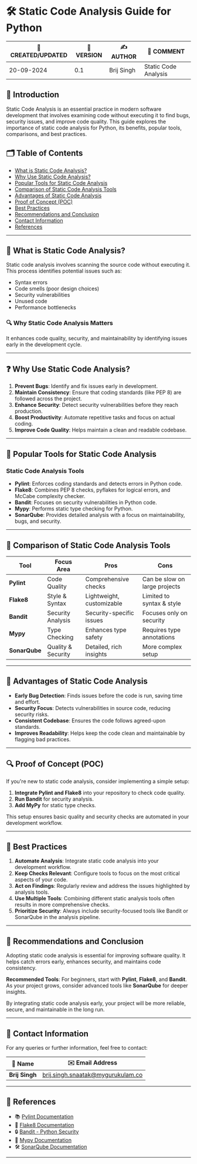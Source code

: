 # 🛠️ Static Code Analysis Guide for Python

| 📅 CREATED/UPDATED | 📌 VERSION | ✍️ AUTHOR    | 📝 COMMENT                |
|--------------------|------------|--------------|---------------------------|
| 20-09-2024         | 0.1        | Brij Singh   | Static Code Analysis      |

## 📖 Introduction

Static Code Analysis is an essential practice in modern software development that involves examining code without executing it to find bugs, security issues, and improve code quality. This guide explores the importance of static code analysis for Python, its benefits, popular tools, comparisons, and best practices.

## 🗂️ Table of Contents

- [What is Static Code Analysis?](#-what-is-static-code-analysis)
- [Why Use Static Code Analysis?](#-why-use-static-code-analysis)
- [Popular Tools for Static Code Analysis](#-popular-tools-for-static-code-analysis)
- [Comparison of Static Code Analysis Tools](#-comparison-of-static-code-analysis-tools)
- [Advantages of Static Code Analysis](#-advantages-of-static-code-analysis)
- [Proof of Concept (POC)](#-proof-of-concept-poc)
- [Best Practices](#-best-practices)
- [Recommendations and Conclusion](#-recommendations-and-conclusion)
- [Contact Information](#-contact-information)
- [References](#-references)

---

## 🧰 What is Static Code Analysis?

Static code analysis involves scanning the source code without executing it. This process identifies potential issues such as:


- Syntax errors
- Code smells (poor design choices)
- Security vulnerabilities
- Unused code
- Performance bottlenecks

### 🔍 Why Static Code Analysis Matters

It enhances code quality, security, and maintainability by identifying issues early in the development cycle.

---

## ❓ Why Use Static Code Analysis?

1. **Prevent Bugs**: Identify and fix issues early in development.
2. **Maintain Consistency**: Ensure that coding standards (like PEP 8) are followed across the project.
3. **Enhance Security**: Detect security vulnerabilities before they reach production.
4. **Boost Productivity**: Automate repetitive tasks and focus on actual coding.
5. **Improve Code Quality**: Helps maintain a clean and readable codebase.

---

## 🔧 Popular Tools for Static Code Analysis

### Static Code Analysis Tools

- **Pylint**: Enforces coding standards and detects errors in Python code.
- **Flake8**: Combines PEP 8 checks, pyflakes for logical errors, and McCabe complexity checker.
- **Bandit**: Focuses on security vulnerabilities in Python code.
- **Mypy**: Performs static type checking for Python.
- **SonarQube**: Provides detailed analysis with a focus on maintainability, bugs, and security.

---

## 🔬 Comparison of Static Code Analysis Tools

| Tool        | Focus Area          | Pros                             | Cons                           |
|-------------|---------------------|----------------------------------|-------------------------------|
| **Pylint**  | Code Quality        | Comprehensive checks             | Can be slow on large projects |
| **Flake8**  | Style & Syntax      | Lightweight, customizable        | Limited to syntax & style     |
| **Bandit**  | Security Analysis   | Security-specific issues         | Focuses only on security      |
| **Mypy**    | Type Checking       | Enhances type safety             | Requires type annotations     |
| **SonarQube** | Quality & Security| Detailed, rich insights          | More complex setup            |

---

## 🌟 Advantages of Static Code Analysis

- **Early Bug Detection**: Finds issues before the code is run, saving time and effort.
- **Security Focus**: Detects vulnerabilities in source code, reducing security risks.
- **Consistent Codebase**: Ensures the code follows agreed-upon standards.
- **Improves Readability**: Helps keep the code clean and maintainable by flagging bad practices.

---

## 🔍 Proof of Concept (POC)

If you're new to static code analysis, consider implementing a simple setup:

1. **Integrate Pylint and Flake8** into your repository to check code quality.
2. **Run Bandit** for security analysis.
3. **Add MyPy** for static type checks.

This setup ensures basic quality and security checks are automated in your development workflow.

---

## 📏 Best Practices

1. **Automate Analysis**: Integrate static code analysis into your development workflow.
2. **Keep Checks Relevant**: Configure tools to focus on the most critical aspects of your code.
3. **Act on Findings**: Regularly review and address the issues highlighted by analysis tools.
4. **Use Multiple Tools**: Combining different static analysis tools often results in more comprehensive checks.
5. **Prioritize Security**: Always include security-focused tools like Bandit or SonarQube in the analysis pipeline.

---

## 📝 Recommendations and Conclusion

Adopting static code analysis is essential for improving software quality. It helps catch errors early, enhances security, and maintains code consistency.

**Recommended Tools**: For beginners, start with **Pylint**, **Flake8**, and **Bandit**. As your project grows, consider advanced tools like **SonarQube** for deeper insights.

By integrating static code analysis early, your project will be more reliable, secure, and maintainable in the long run.

---

## 📧 Contact Information

For any queries or further information, feel free to contact:

| 📛 Name       | ✉️ Email Address                   |
|---------------|-----------------------------------|
| **Brij Singh**| brij.singh.snaatak@mygurukulam.co |

---

## 🔗 References

- 📚 [Pylint Documentation](https://pylint.pycqa.org/)
- 📖 [Flake8 Documentation](https://flake8.pycqa.org/)
- 🔒 [Bandit - Python Security](https://bandit.readthedocs.io/)
- 📏 [Mypy Documentation](https://mypy.readthedocs.io/)
- 🛠️ [SonarQube Documentation](https://www.sonarqube.org/)

---


